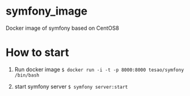 # symfony_image
Docker image of symfony based on CentOS8

# How to start

1. Run docker image
`$ docker run -i -t -p 8000:8000 tesao/symfony /bin/bash`

2. start symfony server
`$ symfony server:start`